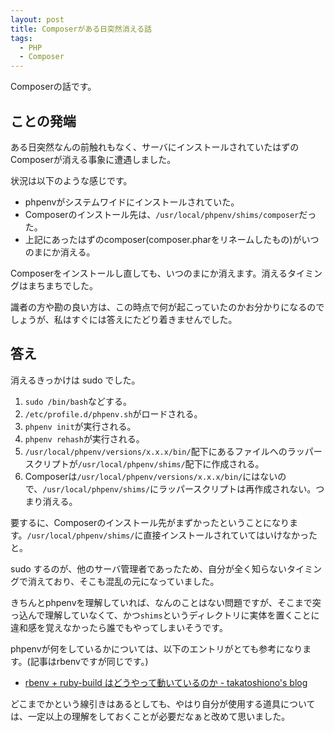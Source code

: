 ```yaml
---
layout: post
title: Composerがある日突然消える話
tags:
  - PHP
  - Composer
---
```


Composerの話です。

<!--more-->

## ことの発端

ある日突然なんの前触れもなく、サーバにインストールされていたはずのComposerが消える事象に遭遇しました。

状況は以下のような感じです。

 * phpenvがシステムワイドにインストールされていた。
 * Composerのインストール先は、`/usr/local/phpenv/shims/composer`だった。
 * 上記にあったはずのcomposer(composer.pharをリネームしたもの)がいつのまにか消える。

Composerをインストールし直しても、いつのまにか消えます。消えるタイミングはまちまちでした。

識者の方や勘の良い方は、この時点で何が起こっていたのかお分かりになるのでしょうが、私はすぐには答えにたどり着きませんでした。

## 答え

消えるきっかけは sudo でした。

 1. `sudo /bin/bash`などする。
 1. `/etc/profile.d/phpenv.sh`がロードされる。
 1. `phpenv init`が実行される。
 1. `phpenv rehash`が実行される。
 1. `/usr/local/phpenv/versions/x.x.x/bin/`配下にあるファイルへのラッパースクリプトが`/usr/local/phpenv/shims/`配下に作成される。
 1. Composerは`/usr/local/phpenv/versions/x.x.x/bin/`にはないので、`/usr/local/phpenv/shims/`にラッパースクリプトは再作成されない。つまり消える。

要するに、Composerのインストール先がまずかったということになります。`/usr/local/phpenv/shims/`に直接インストールされていてはいけなかったと。

sudo するのが、他のサーバ管理者であったため、自分が全く知らないタイミングで消えており、そこも混乱の元になっていました。

きちんとphpenvを理解していれば、なんのことはない問題ですが、そこまで突っ込んで理解していなくて、かつ`shims`というディレクトリに実体を置くことに違和感を覚えなかったら誰でもやってしまいそうです。

phpenvが何をしているかについては、以下のエントリがとても参考になります。(記事はrbenvですが同じです。)

 * [rbenv + ruby-build はどうやって動いているのか - takatoshiono's blog](http://takatoshiono.hatenablog.com/entry/2015/01/09/012040)

どこまでかという線引きはあるとしても、やはり自分が使用する道具については、一定以上の理解をしておくことが必要だなぁと改めて思いました。

